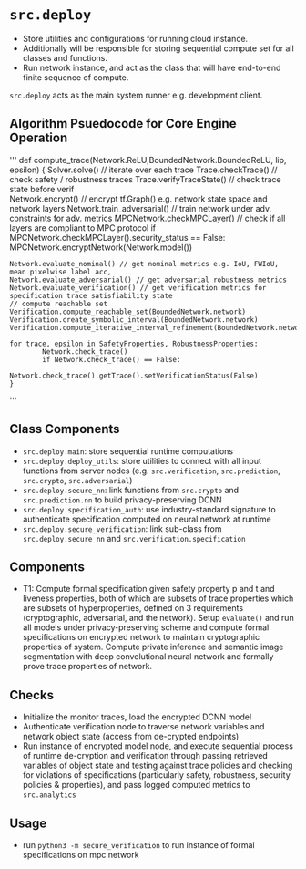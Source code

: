 # `src.deploy`
- Store utilities and configurations for running cloud instance. 
- Additionally will be responsible for storing sequential compute set for all classes and functions. 
- Run network instance, and act as the class that will have end-to-end finite sequence of compute.


`src.deploy` acts as the main system runner e.g. development client. 

## Algorithm Psuedocode for Core Engine Operation 

'''
def compute_trace(Network.ReLU,BoundedNetwork.BoundedReLU, lip, epsilon) {
	Solver.solve() // iterate over each trace
	Trace.checkTrace() // check safety  / robustness traces
	Trace.verifyTraceState() // check trace state before verif	
	Network.encrypt() // encrypt tf.Graph() e.g. network state space and network layers 
	Network.train_adversarial() // train network under adv. constraints for adv. metrics 
	MPCNetwork.checkMPCLayer() // check if all layers are compliant to MPC protocol 
	if MPCNetwork.checkMPCLayer().security_status == False:
		MPCNetwork.encryptNetwork(Network.model())

	Network.evaluate_nominal() // get nominal metrics e.g. IoU, FWIoU, mean pixelwise label acc, 
	Network.evaluate_adversarial() // get adversarial robustness metrics
	Network.evaluate_verification() // get verification metrics for specification trace satisfiability state
	// compute reachable set
	Verification.compute_reachable_set(BoundedNetwork.network)
	Verification.create_symbolic_interval(BoundedNetwork.network)
	Verification.compute_iterative_interval_refinement(BoundedNetwork.network)

	for trace, epsilon in SafetyProperties, RobustnessProperties:
			Network.check_trace()
			if Network.check_trace() == False:
				Network.check_trace().getTrace().setVerificationStatus(False)
	}


'''


## Class Components
- `src.deploy.main`: store sequential runtime computations
- `src.deploy.deploy_utils`: store utilities to connect with all input functions from server nodes (e.g. `src.verification`, `src.prediction`, `src.crypto`, `src.adversarial`)
- `src.deploy.secure_nn`: link functions from `src.crypto` and `src.prediction.nn` to build privacy-preserving DCNN
- `src.deploy.specification_auth`: use industry-standard signature to authenticate specification computed on neural network at runtime
- `src.deploy.secure_verification`: link sub-class from `src.deploy.secure_nn` and `src.verification.specification`


## Components
- T1: Compute formal specification given safety property p and t and liveness properties, both of which are subsets of trace properties which are subsets of hyperproperties, defined on 3 requirements (cryptographic, adversarial, and the network). Setup `evaluate()` and run all models under privacy-preserving scheme and compute formal specifications on encrypted network to maintain cryptographic properties of system. Compute private inference and semantic image segmentation with deep convolutional neural network and formally prove trace properties of network.


## Checks
- Initialize the monitor traces, load the encrypted DCNN model
- Authenticate verification node to traverse network variables and network object state (access from de-crypted endpoints)
- Run instance of encrypted model node, and execute sequential process of runtime de-cryption and verification through passing retrieved variables of object state and testing against trace policies and checking for violations of specifications (particularly safety, robustness, security policies & properties), and pass logged computed metrics to `src.analytics`


## Usage
- run `python3 -m secure_verification` to run instance of formal specifications on mpc network

